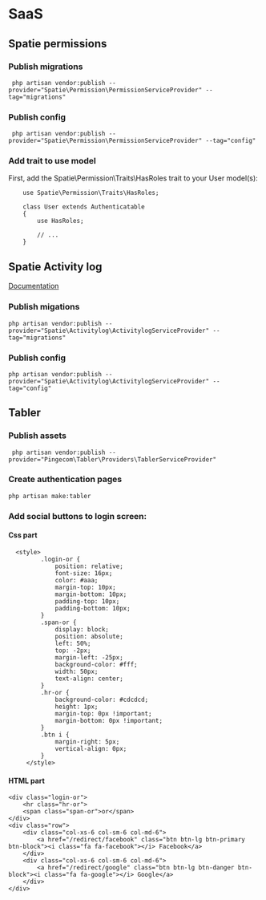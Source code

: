 # SaaS

## Spatie permissions
### Publish migrations
``` php artisan vendor:publish --provider="Spatie\Permission\PermissionServiceProvider" --tag="migrations"```

### Publish config
``` php artisan vendor:publish --provider="Spatie\Permission\PermissionServiceProvider" --tag="config"```

### Add trait to use model
First, add the Spatie\Permission\Traits\HasRoles trait to your User model(s):
``` use Illuminate\Foundation\Auth\User as Authenticatable;
    use Spatie\Permission\Traits\HasRoles;
    
    class User extends Authenticatable
    {
        use HasRoles;
    
        // ...
    }
 ```
## Spatie Activity log

[Documentation](https://docs.spatie.be/laravel-activitylog/v3)

### Publish migations
``` php artisan vendor:publish --provider="Spatie\Activitylog\ActivitylogServiceProvider" --tag="migrations" ```

### Publish config
``` php artisan vendor:publish --provider="Spatie\Activitylog\ActivitylogServiceProvider" --tag="config" ```

## Tabler
### Publish assets
``` php artisan vendor:publish --provider="Pingecom\Tabler\Providers\TablerServiceProvider"```

### Create authentication pages

``` php artisan make:tabler ``` 

### Add social buttons to login screen:

#### Css part
```
  <style>
         .login-or {
             position: relative;
             font-size: 16px;
             color: #aaa;
             margin-top: 10px;
             margin-bottom: 10px;
             padding-top: 10px;
             padding-bottom: 10px;
         }
         .span-or {
             display: block;
             position: absolute;
             left: 50%;
             top: -2px;
             margin-left: -25px;
             background-color: #fff;
             width: 50px;
             text-align: center;
         }
         .hr-or {
             background-color: #cdcdcd;
             height: 1px;
             margin-top: 0px !important;
             margin-bottom: 0px !important;
         }
         .btn i {
             margin-right: 5px;
             vertical-align: 0px;
         }
     </style>
```

#### HTML part
```
<div class="login-or">
    <hr class="hr-or">
    <span class="span-or">or</span>
</div>
<div class="row">
    <div class="col-xs-6 col-sm-6 col-md-6">
        <a href="/redirect/facebook" class="btn btn-lg btn-primary btn-block"><i class="fa fa-facebook"></i> Facebook</a>
    </div>
    <div class="col-xs-6 col-sm-6 col-md-6">
        <a href="/redirect/google" class="btn btn-lg btn-danger btn-block"><i class="fa fa-google"></i> Google</a>
    </div>
</div>
```
